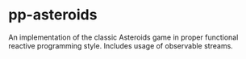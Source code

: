 # pp-asteroids
An implementation of the classic Asteroids game in proper functional reactive programming style. Includes usage of observable streams.
